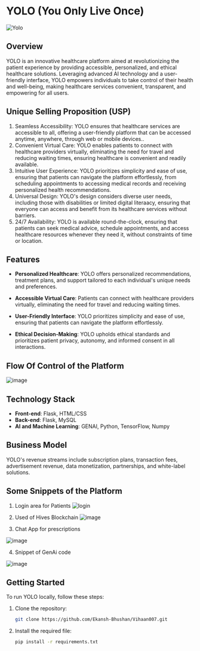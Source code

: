 # YOLO (You Only Live Once)

![Yolo](https://github.com/Ekansh-Bhushan/Vihaan007/assets/129383527/b0e96d37-15b2-46f4-bb5b-0655fa585d7c)


## Overview

YOLO is an innovative healthcare platform aimed at revolutionizing the patient experience by providing accessible, personalized, and ethical healthcare solutions. Leveraging advanced AI technology and a user-friendly interface, YOLO empowers individuals to take control of their health and well-being, making healthcare services convenient, transparent, and empowering for all users.

## Unique Selling Proposition (USP)

1. Seamless Accessibility: YOLO ensures that healthcare services are accessible to all, offering a user-friendly platform that can be accessed anytime, anywhere, through web or mobile devices..
2. Convenient Virtual Care: YOLO enables patients to connect with healthcare providers virtually, eliminating the need for travel and reducing waiting times, ensuring healthcare is convenient and readily available.
3. Intuitive User Experience: YOLO prioritizes simplicity and ease of use, ensuring that patients can navigate the platform effortlessly, from scheduling appointments to accessing medical records and receiving personalized health recommendations.
4. Universal Design: YOLO's design considers diverse user needs, including those with disabilities or limited digital literaacy, ensuring that everyone can access and benefit from its healthcare services without barriers.
5. 24/7 Availability: YOLO is available round-the-clock, ensuring that patients can seek medical advice, schedule appointments, and access healthcare resources whenever they need it, without constraints of time or location.

## Features

- **Personalized Healthcare**: YOLO offers personalized recommendations, treatment plans, and support tailored to each individual's unique needs and preferences.

- **Accessible Virtual Care**: Patients can connect with healthcare providers virtually, eliminating the need for travel and reducing waiting times.

- **User-Friendly Interface**: YOLO prioritizes simplicity and ease of use, ensuring that patients can navigate the platform effortlessly.

- **Ethical Decision-Making**: YOLO upholds ethical standards and prioritizes patient privacy, autonomy, and informed consent in all interactions.

## Flow Of Control of the Platform

![image](https://github.com/Ekansh-Bhushan/Vihaan007/assets/129383527/bbbc6e03-2505-4426-856b-e15324132338)

## Technology Stack

- **Front-end**: Flask, HTML/CSS
- **Back-end**: Flask, MySQL
- **AI and Machine Learning**: GENAI, Python, TensorFlow, Numpy

## Business Model

YOLO's revenue streams include subscription plans, transaction fees, advertisement revenue, data monetization, partnerships, and white-label solutions.
## Some Snippets of the Platform
1. Login area for Patients
![login](https://github.com/Ekansh-Bhushan/Vihaan007/assets/129383527/46727eb5-9aab-4768-81a4-04139d231ef7)

2. Used of Hives Blockchain
![image](https://github.com/Ekansh-Bhushan/Vihaan007/assets/129383527/a6157903-1746-49c4-8685-b42efcff3719)

3. Chat App for prescriptions

![image](https://github.com/Ekansh-Bhushan/Vihaan007/assets/129383527/39b26c50-62ef-4043-ab2e-74d9b45dc679)

4. Snippet of GenAi code

![image](https://github.com/Ekansh-Bhushan/Vihaan007/assets/129383527/7394f53f-56da-4abb-9c8b-b0f378dcf0f8)


## Getting Started

To run YOLO locally, follow these steps:

1. Clone the repository:
   ```bash
   git clone https://github.com/Ekansh-Bhushan/Vihaan007.git

2. Install the required file:
   ```bash
   pip install -r requirements.txt
